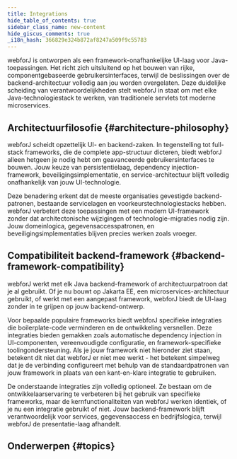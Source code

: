 ```yaml
---
title: Integrations
hide_table_of_contents: true
sidebar_class_name: new-content
hide_giscus_comments: true
_i18n_hash: 366829e324b872af8247a509f9c55783
---
```

<Head>
  <style>{`
  .container {
    max-width: 65em !important;
  }
  `}</style>
</Head>

webforJ is ontworpen als een framework-onafhankelijke UI-laag voor Java-toepassingen. Het richt zich uitsluitend op het bouwen van rijke, componentgebaseerde gebruikersinterfaces, terwijl de beslissingen over de backend-architectuur volledig aan jou worden overgelaten. Deze duidelijke scheiding van verantwoordelijkheden stelt webforJ in staat om met elke Java-technologiestack te werken, van traditionele servlets tot moderne microservices.

## Architectuurfilosofie {#architecture-philosophy}

webforJ scheidt opzettelijk UI- en backend-zaken. In tegenstelling tot full-stack frameworks, die de complete app-structuur dicteren, biedt webforJ alleen hetgeen je nodig hebt om geavanceerde gebruikersinterfaces te bouwen. Jouw keuze van persistentielaag, dependency injection-framework, beveiligingsimplementatie, en service-architectuur blijft volledig onafhankelijk van jouw UI-technologie.

Deze benadering erkent dat de meeste organisaties gevestigde backend-patronen, bestaande servicelagen en voorkeurstechnologiestacks hebben. webforJ verbetert deze toepassingen met een modern UI-framework zonder dat architectonische wijzigingen of technologie-migraties nodig zijn. Jouw domeinlogica, gegevensaccesspatronen, en beveiligingsimplementaties blijven precies werken zoals vroeger.

## Compatibiliteit backend-framework {#backend-framework-compatibility}

webforJ werkt met elk Java backend-framework of architectuurpatroon dat je al gebruikt. Of je nu bouwt op Jakarta EE, een microservices-architectuur gebruikt, of werkt met een aangepast framework, webforJ biedt de UI-laag zonder in te grijpen op jouw backend-ontwerp.

Voor bepaalde populaire frameworks biedt webforJ specifieke integraties die boilerplate-code verminderen en de ontwikkeling versnellen. Deze integraties bieden gemakken zoals automatische dependency injection in UI-componenten, vereenvoudigde configuratie, en framework-specifieke toolingondersteuning. Als je jouw framework niet hieronder ziet staan, betekent dit niet dat webforJ er niet mee werkt - het betekent simpelweg dat je de verbinding configureert met behulp van de standaardpatronen van jouw framework in plaats van een kant-en-klare integratie te gebruiken.

De onderstaande integraties zijn volledig optioneel. Ze bestaan om de ontwikkelaarservaring te verbeteren bij het gebruik van specifieke frameworks, maar de kernfunctionaliteiten van webforJ werken identiek, of je nu een integratie gebruikt of niet. Jouw backend-framework blijft verantwoordelijk voor services, gegevensaccess en bedrijfslogica, terwijl webforJ de presentatie-laag afhandelt.

## Onderwerpen {#topics}

<DocCardList className="topics-section" />
